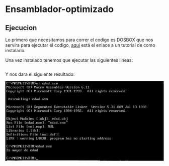 # Ensamblador-optimizado

## Ejecucion
Lo primero que necesitamos para correr el codigo es DOSBOX que nos servira para ejecutar el codigo, [aquí](https://www.youtube.com/watch?v=vECpJYjYAcs) está el enlace a un tutorial de como instalarlo.

Una vez instalado tenemos que ejecutar las siguientes lineas:

```

```

Y nos dara el siguiente resultado:

![codigo-corriendo](https://github.com/elalo4171/ensamblador-optimizado/blob/master/run.jpeg)

